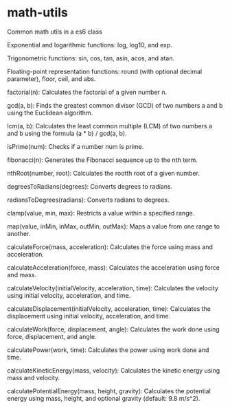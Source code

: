 # math-utils
Common math utils in a es6 class

Exponential and logarithmic functions: log, log10, and exp.

Trigonometric functions: sin, cos, tan, asin, acos, and atan.

Floating-point representation functions: round (with optional decimal parameter), floor, ceil, and abs.

factorial(n): Calculates the factorial of a given number n.

gcd(a, b): Finds the greatest common divisor (GCD) of two numbers a and b using the Euclidean algorithm.

lcm(a, b): Calculates the least common multiple (LCM) of two numbers a and b using the formula (a * b) / gcd(a, b).

isPrime(num): Checks if a number num is prime.

fibonacci(n): Generates the Fibonacci sequence up to the nth term.

nthRoot(number, root): Calculates the rootth root of a given number.

degreesToRadians(degrees): Converts degrees to radians.

radiansToDegrees(radians): Converts radians to degrees.

clamp(value, min, max): Restricts a value within a specified range.

map(value, inMin, inMax, outMin, outMax): Maps a value from one range to another.

calculateForce(mass, acceleration): Calculates the force using mass and acceleration.

calculateAcceleration(force, mass): Calculates the acceleration using force and mass.

calculateVelocity(initialVelocity, acceleration, time): Calculates the velocity using initial velocity, acceleration, and time.

calculateDisplacement(initialVelocity, acceleration, time): Calculates the displacement using initial velocity, acceleration, and time.

calculateWork(force, displacement, angle): Calculates the work done using force, displacement, and angle.

calculatePower(work, time): Calculates the power using work done and time.

calculateKineticEnergy(mass, velocity): Calculates the kinetic energy using mass and velocity.

calculatePotentialEnergy(mass, height, gravity): Calculates the potential energy using mass, height, and optional gravity (default: 9.8 m/s^2).

